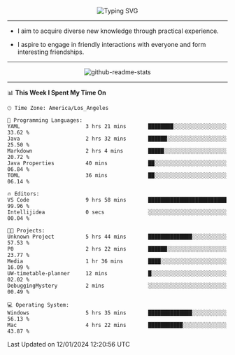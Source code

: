 <p align="center">
  <img src="https://readme-typing-svg.demolab.com?font=Fira+Code&weight=500&size=32&duration=2500&pause=1600&center=true&vCenter=true&random=false&width=1024&height=64&lines=Hi+there+%F0%9F%91%8B;I'm+delighted+you+could+make+it+here+%F0%9F%8E%89;I'm+Harry%2C+a+college+student+still+finding+my+way" alt="Typing SVG" />
</p>


---


- I aim to acquire diverse new knowledge through practical experience.

- I aspire to engage in friendly interactions with everyone and form interesting friendships.


---


<p align="center">
  <img src="https://github-readme-stats.vercel.app/api?username=Harry-Jing&show_icons=true" alt="github-readme-stats"/>
</p>


---

<!--START_SECTION:waka-->
📊 **This Week I Spent My Time On** 

```text
🕑︎ Time Zone: America/Los_Angeles

💬 Programming Languages: 
YAML                     3 hrs 21 mins       ████████░░░░░░░░░░░░░░░░░   33.62 % 
Java                     2 hrs 32 mins       ██████░░░░░░░░░░░░░░░░░░░   25.50 % 
Markdown                 2 hrs 4 mins        █████░░░░░░░░░░░░░░░░░░░░   20.72 % 
Java Properties          40 mins             ██░░░░░░░░░░░░░░░░░░░░░░░   06.84 % 
TOML                     36 mins             ██░░░░░░░░░░░░░░░░░░░░░░░   06.14 % 

🔥 Editors: 
VS Code                  9 hrs 58 mins       █████████████████████████   99.96 % 
Intellijidea             0 secs              ░░░░░░░░░░░░░░░░░░░░░░░░░   00.04 % 

🐱‍💻 Projects: 
Unknown Project          5 hrs 44 mins       ██████████████░░░░░░░░░░░   57.53 % 
P0                       2 hrs 22 mins       ██████░░░░░░░░░░░░░░░░░░░   23.77 % 
Media                    1 hr 36 mins        ████░░░░░░░░░░░░░░░░░░░░░   16.09 % 
UW-timetable-planner     12 mins             █░░░░░░░░░░░░░░░░░░░░░░░░   02.02 % 
DebuggingMystery         2 mins              ░░░░░░░░░░░░░░░░░░░░░░░░░   00.49 % 

💻 Operating System: 
Windows                  5 hrs 35 mins       ██████████████░░░░░░░░░░░   56.13 % 
Mac                      4 hrs 22 mins       ███████████░░░░░░░░░░░░░░   43.87 % 
```


 Last Updated on 12/01/2024 12:20:56 UTC
<!--END_SECTION:waka-->
